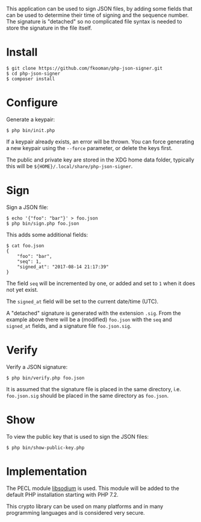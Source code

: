 This application can be used to sign JSON files, by adding some fields that can
be used to determine their time of signing and the sequence number. The 
signature is "detached" so no complicated file syntax is needed to store the 
signature in the file itself.

# Install 
    
    $ git clone https://github.com/fkooman/php-json-signer.git
    $ cd php-json-signer
    $ composer install

# Configure 

Generate a keypair:

    $ php bin/init.php

If a keypair already exists, an error will be thrown. You can force generating
a new keypair using the `--force` parameter, or delete the keys first.

The public and private key are stored in the XDG home data folder, typically
this will be `${HOME}/.local/share/php-json-signer`.

# Sign

Sign a JSON file:

    $ echo '{"foo": "bar"}' > foo.json
    $ php bin/sign.php foo.json

This adds some additional fields:

    $ cat foo.json
    {
        "foo": "bar",
        "seq": 1,
        "signed_at": "2017-08-14 21:17:39"
    }

The field `seq` will be incremented by one, or added and set to `1` when it 
does not yet exist.

The `signed_at` field will be set to the current date/time (UTC).

A "detached" signature is generated with the extension `.sig`. From the 
example above there will be a (modified) `foo.json` with the `seq` and
`signed_at` fields, and a signature file `foo.json.sig`.
 
# Verify

Verify a JSON signature:

    $ php bin/verify.php foo.json

It is assumed that the signature file is placed in the same directory, i.e. 
`foo.json.sig` should be placed in the same directory as `foo.json`.

# Show 

To view the public key that is used to sign the JSON files:

    $ php bin/show-public-key.php

# Implementation

The PECL module [libsodium](https://paragonie.com/book/pecl-libsodium) is used. 
This module will be added to the default PHP installation starting with PHP
7.2.

This crypto library can be used on many platforms and in many programming 
languages and is considered very secure.
